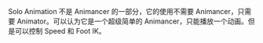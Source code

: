 Solo Animation 不是 Animancer 的一部分，它的使用不需要 Animancer，只需要 Animator。可以认为它是一个超级简单的 Animancer，只能播放一个动画。但是可以控制 Speed 和 Foot IK。
